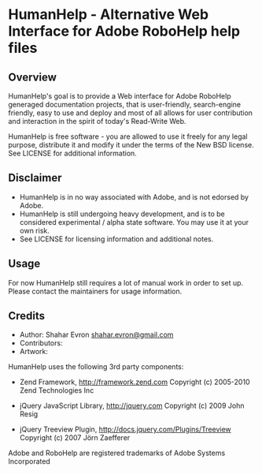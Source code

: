 HumanHelp - Alternative Web Interface for Adobe RoboHelp help files
===================================================================

Overview
--------
HumanHelp's goal is to provide a Web interface for Adobe RoboHelp generaged 
documentation projects, that is user-friendly, search-engine friendly, easy
to use and deploy and most of all allows for user contribution and interaction
in the spirit of today's Read-Write Web. 

HumanHelp is free software - you are allowed to use it freely for any legal
purpose, distribute it and modify it under the terms of the New BSD license. 
See LICENSE for additional information.

Disclaimer
----------
- HumanHelp is in no way associated with Adobe, and is not edorsed by Adobe. 
- HumanHelp is still undergoing heavy development, and is to be considered 
  experimental / alpha state software. You may use it at your own risk.
- See LICENSE for licensing information and additional notes.

Usage
-----
For now HumanHelp still requires a lot of manual work in order to set up. 
Please contact the maintainers for usage information.

Credits
-------
- Author: Shahar Evron <shahar.evron@gmail.com> 
- Contributors: 
- Artwork:

HumanHelp uses the following 3rd party components:
- Zend Framework, http://framework.zend.com
  Copyright (c) 2005-2010 Zend Technologies Inc

- jQuery JavaScript Library, http://jquery.com
  Copyright (c) 2009 John Resig

- jQuery Treeview Plugin, http://docs.jquery.com/Plugins/Treeview
  Copyright (c) 2007 Jörn Zaefferer

Adobe and RoboHelp are registered trademarks of Adobe Systems Incorporated

